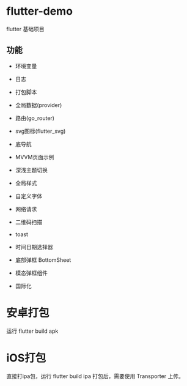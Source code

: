# flutter-demo
flutter 基础项目

## 功能
* 环境变量
* 日志
* 打包脚本
* 全局数据(provider)
* 路由(go_router)
* svg图标(flutter_svg)
* 底导航
* MVVM页面示例
* 深浅主题切换

* 全局样式
* 自定义字体
* 网络请求
* 二维码扫描
* toast
* 时间日期选择器
* 底部弹框 BottomSheet
* 模态弹框组件
* 国际化

# 安卓打包
运行 flutter build apk

# iOS打包
直接打ipa包，运行 flutter build ipa
打包后，需要使用 Transporter 上传。